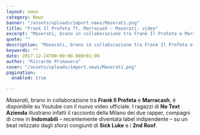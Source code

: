 ```yaml
---
layout: news
category: News
banner: "/assets/uploads/import.news/Maserati.png"
title: "Frank Il Profeta ft. Marracash – Maserati: video"
excerpt: "Maserati, brano in collaborazione tra Frank Il Profeta e Marracash, è disponibile su Youtube con il nuovo video ufficiale. I ragazzi di No Text Azienda illustrano infatti il raccionto della Milano dei due rapper, compagni di crew in Indomabili – recentemente diventata label indipendente – su un beat relizzato dagli sforzi congiunti di Sick Luke [&hellip"
quote: ""
description: "Maserati, brano in collaborazione tra Frank Il Profeta e Marracash, è disponibile su Youtube con il nuovo video ufficiale. I ragazzi di No Text Azienda illustrano infatti il raccionto della Milano dei due rapper, compagni di crew in Indomabili – recentemente diventata label indipendente – su un beat relizzato dagli sforzi congiunti di Sick Luke [&hellip"
keywords: ""
date: 2017-12-24T00:00:00.000+01:00
author: "Riccardo Primavera"
cover: "/assets/uploads/import.news/Maserati.png"
pagination:
  enabled: true

---
```


_Maserati_, brano in collaborazione tra **Frank Il Profeta** e **Marracash**, è disponibile su Youtube con il nuovo video ufficiale. I ragazzi di **No Text Azienda** illustrano infatti il raccionto della Milano dei due rapper, compagni di crew in **Indomabili** – recentemente diventata label indipendente – su un beat relizzato dagli sforzi congiunti di **Sick Luke** e i **2nd Roof**.